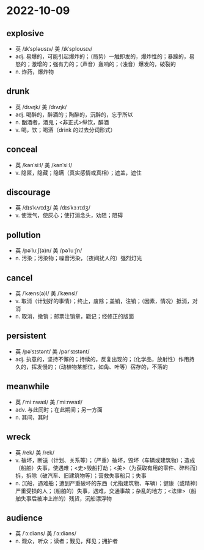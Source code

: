# 2022-10-09

## explosive
- 英 /ɪkˈspləʊsɪv/ 美 /ɪkˈsploʊsɪv/
- adj. 易爆的，可能引起爆炸的；（局势）一触即发的，爆炸性的；暴躁的，易怒的；激增的；强有力的；（声音）轰响的；（浊音）爆发的，破裂的
- n. 炸药，爆炸物

## drunk
- 英 /drʌŋk/ 美 /drʌŋk/
- adj. 喝醉的，醉酒的；陶醉的，沉醉的，忘乎所以
- n. 酗酒者，酒鬼；<非正式>纵饮，醉酒
- v. 喝，饮；喝酒（drink 的过去分词形式）

## conceal
- 英 /kənˈsiːl/ 美 /kənˈsiːl/
- v. 隐匿，隐藏；隐瞒（真实感情或真相）；遮盖，遮住

## discourage
- 英 /dɪsˈkʌrɪdʒ/ 美 /dɪsˈkɜːrɪdʒ/
- v. 使泄气，使灰心；使打消念头，劝阻；阻碍

## pollution
- 英 /pəˈluːʃ(ə)n/ 美 /pəˈluːʃn/
- n. 污染；污染物；噪音污染，（夜间扰人的）强烈灯光

## cancel
- 英 /ˈkæns(ə)l/ 美 /ˈkænsl/
- v. 取消（计划好的事情）；终止，废除；盖销，注销；（因素，情况）抵消，对消
- n. 取消，撤销；邮票注销章，戳记；经修正的版面

## persistent
- 英 /pəˈsɪstənt/ 美 /pərˈsɪstənt/
- adj. 执意的，坚持不懈的；持续的，反复出现的；（化学品，放射性）作用持久的，挥发慢的；（动植物某部位，如角、叶等）宿存的，不落的

## meanwhile
- 英 /ˈmiːnwaɪl/ 美 /ˈmiːnwaɪl/
- adv. 与此同时；在此期间；另一方面
- n. 其间，其时

## wreck
- 英 /rek/ 美 /rek/
- v. 破坏，断送（计划、关系等）；（严重）破坏，毁坏（车辆或建筑物）；造成（船舶）失事，使遇难；<史>毁船打劫；<美>（为获取有用的零件、碎料而）拆，拆除（破汽车、旧建筑物等）；营救失事船只；失事
- n. 沉船，遇难船；遭到严重破坏的东西（尤指建筑物、车辆）；健康（或精神）严重受损的人；（船舶的）失事，遇难，交通事故；杂乱的地方；<法律>（船舶失事后被冲上岸的）残货，沉船漂浮物

## audience
- 英 /ˈɔːdiəns/ 美 /ˈɔːdiəns/
- n. 观众，听众；读者；觐见，拜见；拥护者
